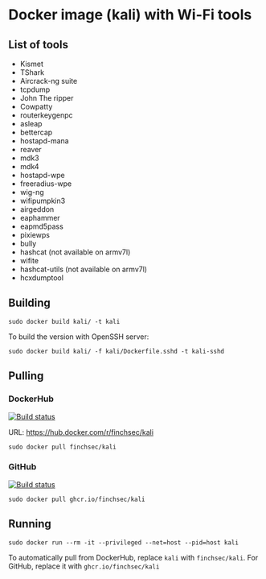 # Docker image (kali) with Wi-Fi tools

## List of tools

- Kismet
- TShark
- Aircrack-ng suite
- tcpdump
- John The ripper
- Cowpatty
- routerkeygenpc
- asleap
- bettercap
- hostapd-mana
- reaver
- mdk3
- mdk4
- hostapd-wpe
- freeradius-wpe
- wig-ng
- wifipumpkin3
- airgeddon
- eaphammer
- eapmd5pass
- pixiewps
- bully
- hashcat (not available on armv7l)
- wifite
- hashcat-utils (not available on armv7l)
- hcxdumptool

## Building

`sudo docker build kali/ -t kali`

To build the version with OpenSSH server:

`sudo docker build kali/ -f kali/Dockerfile.sshd -t kali-sshd`

## Pulling

### DockerHub

[![Build status](https://github.com/FinchSec/kali/actions/workflows/docker.yml/badge.svg)](https://github.com/FinchSec/kali/actions/workflows/docker.yml)

URL: https://hub.docker.com/r/finchsec/kali

`sudo docker pull finchsec/kali`

### GitHub

[![Build status](https://github.com/FinchSec/kali/actions/workflows/docker-ghcrio.yml/badge.svg)](https://github.com/FinchSec/kali/actions/workflows/docker-ghcrio.yml)

`sudo docker pull ghcr.io/finchsec/kali`

## Running

`sudo docker run --rm -it --privileged --net=host --pid=host kali`

To automatically pull from DockerHub, replace `kali` with `finchsec/kali`. For GitHub, replace it with `ghcr.io/finchsec/kali`
